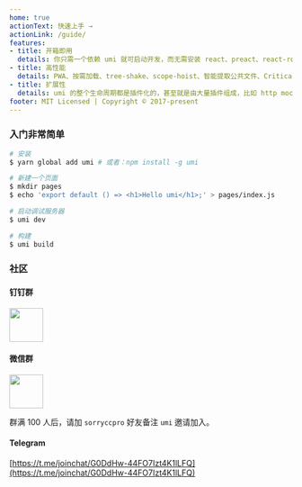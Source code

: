 ```yaml
---
home: true
actionText: 快速上手 →
actionLink: /guide/
features:
- title: 开箱即用
  details: 你只需一个依赖 umi 就可启动开发，而无需安装 react、preact、react-router、eslint、babel、jest 等。
- title: 高性能
  details: PWA、按需加载、tree-shake、scope-hoist、智能提取公共文件、Critical CSS、preload、hash build、preact 等等，并且，你相同的代码会随着 umi 的改进而不断提升性能。
- title: 扩展性
  details: umi 的整个生命周期都是插件化的，甚至就是由大量插件组成，比如 http mock、service worker、layout、高清方案等，都是一个个的插件。
footer: MIT Licensed | Copyright © 2017-present
---
```


### 入门非常简单

```bash
# 安装
$ yarn global add umi # 或者：npm install -g umi

# 新建一个页面
$ mkdir pages
$ echo 'export default () => <h1>Hello umi</h1>;' > pages/index.js

# 启动调试服务器
$ umi dev

# 构建
$ umi build
```

### 社区

#### 钉钉群

<img src="https://gw.alipayobjects.com/zos/rmsportal/wsBGpRlCOkmxHzMHuyAT.jpg" width="60" />

#### 微信群

<img src="https://gw.alipayobjects.com/zos/rmsportal/KyFxYsHITgIAaVgQxfeE.jpg" width="60" />

群满 100 人后，请加 `sorryccpro` 好友备注 `umi` 邀请加入。

#### Telegram

[https://t.me/joinchat/G0DdHw-44FO7Izt4K1lLFQ](https://t.me/joinchat/G0DdHw-44FO7Izt4K1lLFQ)
